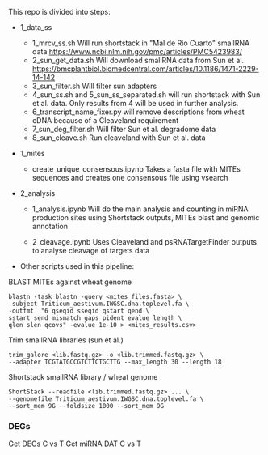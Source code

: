 

This repo is divided into steps:

- 1_data_ss
    - 1_mrcv_ss.sh
        Will run shortstack in "Mal de Rio Cuarto" smallRNA data 
        https://www.ncbi.nlm.nih.gov/pmc/articles/PMC5423983/
    - 2_sun_get_data.sh
        Will download smallRNA data from Sun et al.
        https://bmcplantbiol.biomedcentral.com/articles/10.1186/1471-2229-14-142
    - 3_sun_filter.sh
        Will filter sun adapters
    - 4_sun_ss.sh and 5_sun_ss_separated.sh
        will run shortstack with Sun et al. data. Only results from 4 will be used in further analysis.
    - 6_transcript_name_fixer.py
        will remove descriptions from wheat cDNA because of a Cleaveland requirement
    - 7_sun_deg_filter.sh
        Will filter Sun et al. degradome data
    - 8_sun_cleave.sh
        Run cleaveland with Sun et al. data
- 1_mites
    - create_unique_consensous.ipynb
        Takes a fasta file with MITEs sequences and creates one consensous file using vsearch


- 2_analysis
    - 1_analysis.ipynb
        Will do the main analysis and counting in miRNA production sites using Shortstack outputs, MITEs blast and genomic annotation

    - 2_cleavage.ipynb
        Uses Cleaveland and psRNATargetFinder outputs to analyse cleavage of targets data

- Other scripts used in this pipeline:

BLAST MITEs against wheat genome

```
blastn -task blastn -query <mites_files.fasta> \
-subject Triticum_aestivum.IWGSC.dna.toplevel.fa \
-outfmt  "6 qseqid sseqid qstart qend \ 
sstart send mismatch gaps pident evalue length \ 
qlen slen qcovs" -evalue 1e-10 > <mites_results.csv>
```

Trim smallRNA libraries (sun et al.)
```
trim_galore <lib.fastq.gz> -o <lib.trimmed.fastq.gz> \
--adapter TCGTATGCCGTCTTCTGCTTG --max_length 30 --length 18
```


Shortstack smallRNA library / wheat genome
```
ShortStack --readfile <lib.trimmed.fastq.gz> ... \
--genomefile Triticum_aestivum.IWGSC.dna.toplevel.fa \
--sort_mem 9G --foldsize 1000 --sort_mem 9G
```





### DEGs

Get DEGs C vs T
Get miRNA DAT C vs T
